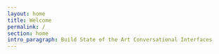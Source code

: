 ```yaml
---
layout: home
title: Welcome
permalink: /
section: home
intro_paragraph: Build State of the Art Conversational Interfaces
---
```


